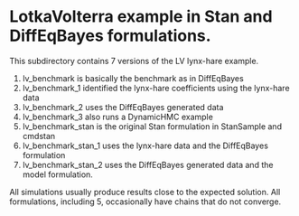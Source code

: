 # LotkaVolterra example in Stan and DiffEqBayes formulations.

This subdirectory contains 7 versions of the LV lynx-hare example.

1. lv_benchmark is basically the benchmark as in DiffEqBayes
2. lv_benchmark_1 identified the lynx-hare coefficients using the lynx-hare data
3. lv_benchmark_2 uses the DiffEqBayes generated data
4. lv_benchmark_3 also runs a DynamicHMC example
5. lv_benchmark_stan is the original Stan formulation in StanSample and cmdstan
6. lv_benchmark_stan_1 uses the lynx-hare data and the DiffEqBayes formulation
7. lv_benchmark_stan_2 uses the DiffEqBayes generated data and the model formulation.

All simulations usually produce results close to the expected solution.
All formulations, including 5, occasionally have chains that do not converge.
